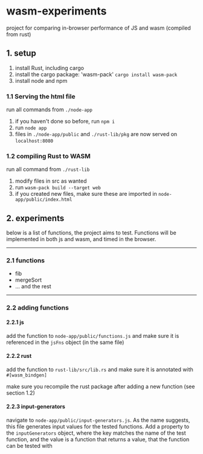 # wasm-experiments

project for comparing in-browser performance of JS and wasm (compiled from rust)

## 1. setup

1. install Rust, including cargo
2. install the cargo package: 'wasm-pack' ````cargo install wasm-pack````
3. install node and npm

### 1.1 Serving the html file
run all commands from ````./node-app````

1. if you haven't done so before, run ````npm i````
2. run ````node app````
3. files in ````./node-app/public```` and ````./rust-lib/pkg```` are now
   served on ````localhost:8080````

### 1.2 compiling Rust to WASM
run all command from ````./rust-lib````

1. modify files in src as wanted
2. run ````wasm-pack build --target web````
3. if you created new files, make sure these are imported in ````node-app/public/index.html````


## 2. experiments

below is a list of functions, the project aims to test. Functions
will be implemented in both js and wasm, and timed in the browser.

---
### 2.1 functions
- fib
- mergeSort
- ... and the rest

---
### 2.2 adding functions

#### 2.2.1 js 

add the function to ````node-app/public/functions.js```` and make sure it is referenced in the ````jsFns```` object (in the same file)

#### 2.2.2 rust

add the function to ````rust-lib/src/lib.rs```` and make sure it is annotated with ````#[wasm_bindgen]````

make sure you recompile the rust package after adding a new function (see section 1.2)

#### 2.2.3 input-generators

navigate to ````node-app/public/input-generators.js````. As the name suggests, this file generates input values for the tested functions. Add a property to the ````inputGenerators```` object, where the key matches  the name of the test function, and the value is a function that returns a value, that the function can be tested with